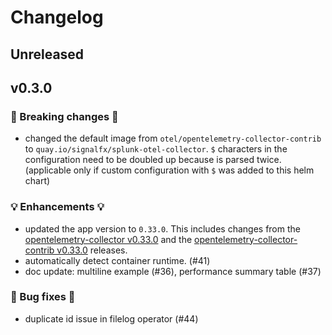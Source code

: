 # Changelog

## Unreleased

## v0.3.0

### 🛑 Breaking changes 🛑
- changed the default image from `otel/opentelemetry-collector-contrib` to `quay.io/signalfx/splunk-otel-collector`. `$` characters in the configuration need to be doubled up because is parsed twice. (applicable only if custom configuration with `$` was added to this helm chart)

### 💡 Enhancements 💡

- updated the app version to `0.33.0`. This includes changes from the [opentelemetry-collector v0.33.0](https://github.com/open-telemetry/opentelemetry-collector/releases/tag/v0.33.0) and the [opentelemetry-collector-contrib v0.33.0](https://github.com/open-telemetry/opentelemetry-collector-contrib/releases/tag/v0.33.0) releases.
- automatically detect container runtime. (#41)
- doc update: multiline example (#36), performance summary table (#37)

### 🧰 Bug fixes 🧰

- duplicate id issue in filelog operator (#44)